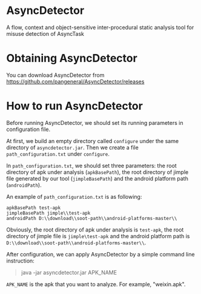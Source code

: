 # AsyncDetector
A flow, context and object-sensitive inter-procedural static analysis tool for misuse detection of AsyncTask

# Obtaining AsyncDetector
You can download AsyncDetector from <https://github.com/pangeneral/AsyncDetector/releases>

# How to run AsyncDetector
Before running AsyncDetector, we should set its running parameters in configuration file.

At first, we build an empty directory called `configure` under the same directory of `asyncdetector.jar`. Then we create a file `path_configuration.txt` under `configure`. 

In `path_configuration.txt`, we should set three parameters: the root directory of apk under analysis (`apkBasePath`), the root directory of jimple file generated by our tool (`jimpleBasePath`) and the android platform path (`androidPath`).

An example of `path_configuration.txt` is as following:

    apkBasePath test-apk  
    jimpleBasePath jimple\\test-apk
    androidPath D:\\download\\soot-path\\android-platforms-master\\

Obviously, the root directory of apk under analysis is `test-apk`, the root directory of jimple file is `jimple\test-apk` and the android platform path is `D:\\download\\soot-path\\android-platforms-master\\`.

After configuration, we can apply AsyncDetector by a simple command line instruction:

>java -jar asyncdetector.jar APK_NAME

`APK_NAME` is the apk that you want to analyze. For example, "weixin.apk".


